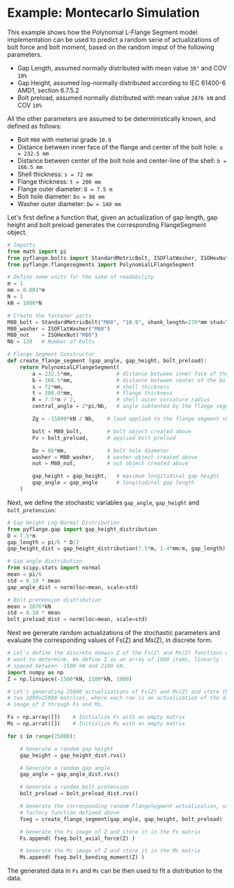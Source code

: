 
Example: Montecarlo Simulation
============================== 

This example shows how the Polynomial L-Flange Segment model implementation
can be used to predict a random serie of actualizations of bolt force and
bolt moment, based on the random imput of the following parameters.

- Gap Length, assumed normally distributed with mean value `30°` and COV `10%`
- Gap Height, assumed log-normally distributed according to IEC 61400-6 AMD1, section 6.7.5.2
- Bolt preload, assumed normally distributed with mean value `2876 kN` and COV `10%`

All the other parameters are assumed to be deterministically known, and defined as 
follows:

- Bolt `M80` with meterial grade `10.9`
- Distance between inner face of the flange and center of the bolt hole: `a = 232.5 mm`
- Distance between center of the bolt hole and center-line of the shell: `b = 166.5 mm`
- Shell thickness: `s = 72 mm`
- Flange thickness: `t = 200 mm`
- Flange outer diameter: `D = 7.5 m`
- Bolt hole diameter: `Do = 86 mm`
- Washer outer diameter: `Dw = 140 mm`

Let's first define a function that, given an actualization of gap length, gap height and
bolt preload generates the corresponding FlangeSegment object.

```python
# Imports
from math import pi
from pyflange.bolts import StandardMetricBolt, ISOFlatWasher, ISOHexNut
from pyflange.flangesegments import PolynomialLFlangeSegment

# Define some units for the sake of readability
m = 1
mm = 0.001*m
N = 1
kN = 1000*N

# Create the fastener parts
M80_bolt = StandardMetricBolt("M80", "10.9", shank_length=270*mm stud=True)
M80_washer = ISOFlatWasher("M80")
M80_nut    = ISOHexNut("M80")
Nb = 120   # Number of bolts

# Flange Segment Constructor
def create_flange_segment (gap_angle, gap_height, bolt_preload):
    return PolynomialLFlangeSegment(
        a = 232.5*mm,              # distance between inner face of the flange and center of the bolt hole
        b = 166.5*mm,              # distance between center of the bolt hole and center-line of the shell
        s = 72*mm,                 # shell thickness
        t = 200.0*mm,              # flange thickness
        R = 7.5*m / 2,             # shell outer curvature radius
        central_angle = 2*pi/Nb,   # angle subtented by the flange segment arc

        Zg = -15000*kN / Nb,    # load applied to the flange segment shell at rest

        bolt = M80_bolt,        # bolt object created above
        Fv = bolt_preload,      # applied bolt preload

        Do = 86*mm,             # bolt hole diameter
        washer = M80_washer,    # washer object created above
        nut = M80_nut,          # nut object created above

        gap_height = gap_height,   # maximum longitudinal gap height
        gap_angle = gap_angle      # longitudinal gap length
    )
```

Next, we define the stochastic variables `gap_angle`, `gap_height` and `bolt_pretension`:

```python
# Gap Height Log-Normal Distribution
from pyflange.gap import gap_height_distribution
D = 7.5*m
gap_length = pi/6 * D/2
gap_height_dist = gap_height_distribution(7.5*m, 1.4*mm/m, gap_length)

# Gap angle distribution
from scipy.stats import normal
mean = pi/6
std = 0.10 * mean
gap_angle_dist = norm(loc=mean, scale=std)

# Bolt pretension distribution
mean = 2876*kN
std = 0.10 * mean
bolt_preload_dist = norm(loc=mean, scale=std)
```

Next we generate random actualizations of the stochastic parameters and evaluate the
corresponding values of Fs(Z) and Ms(Z), in discrete form.

```python
# Let's define the discrete domain Z of the Fs(Z) and Ms(Z) functions we
# want to determine. We define Z as an array of 1000 items, linearly
# spaced between -1500 kN and 2100 kN.
import numpy as np 
Z = np.linspace(-1500*kN, 2100*kN, 1000)

# Let's generating 25000 actualizations of Fs(Z) and Ms(Z) and store them in
# two 1000x25000 matrices, where each row is an actualization of the discrete
# image of Z through Fs and Ms.

Fs = np.array([])    # Initialize Fs with an empty matrix
Ms = np.arrat([])    # Initialize Ms with an empty matrix

for i in range(25000):

    # Generate a random gap height
    gap_height = gap_height_dist.rvs()

    # Generate a random gap angle
    gap_angle = gap_angle_dist.rvs()

    # Generate a random bolt pretension
    bolt_preload = bolt_preload_dist.rvs()

    # Generate the corresponding random FlangeSegment actualization, using the
    # factory function defined above
    fseg = create_flange_segment(gap_angle, gap_height, bolt_preload)

    # Generate the Fs image of Z and store it in the Fs matrix
    Fs.append( fseg.bolt_axial_force(Z) ) 

    # Generate the Ms image of Z and store it in the Ms matrix
    Ms.append( fseg.bolt_bending_moment(Z) ) 
```

The generated data in `Fs` and `Ms` can be then used to fit a distribution to
the data.
